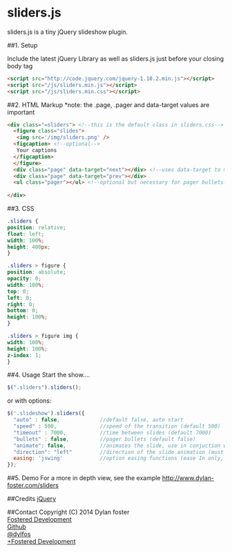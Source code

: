 sliders.js
==========

sliders.js is a tiny jQuery slideshow plugin. 

##1. Setup

Include the latest jQuery Library as well as sliders.js just before your closing body tag

```html
<script src="http://code.jquery.com/jquery-1.10.2.min.js"></script>
<script src="/js/sliders.min.js"></script>
<script src="/js/sliders.min.css"></script>
```

##2. HTML Markup
*note: the .page, .pager and data-target values are important
```html
<div class="=sliders"> <!--this is the default class in sliders.css-->
  <figure class="slides">
   <img src='/img/sliders.png' />
  <figcaption> <!--optional-->
   Your captions
  </figcaption>
  </figure>
  <div class="page" data-target="next"></div> <!--uses data-target to move through slides-->
  <div class="page" data-target="prev"></div>
  <ul class="pager"></ul> <!--optional but necessary for pager bullets-->
  
</div>
```
##3. CSS
```css
.sliders {
position: relative;
float: left;
width: 100%;
height: 400px;
}

.sliders > figure {
position: absolute;
opacity: 0;
width: 100%;
top: 0;
left: 0;
right: 0;
bottom: 0;
height: 100%;
}

.sliders > figure img {
width: 100%;
height: 100%;
z-index: 1;
}
```

##4. Usage
Start the show....

```javascript
$(".sliders").sliders();
```
or with options:
```javascript
$('.slideshow').sliders({
  "auto" : false,             //default false, auto start
  "speed" : 500,              //speed of the transition (default 500)
  "timeout" : 7000,           //time between slides (default 7000)
  "bullets" : false,          //pager bullets (default false)
  "animate": false,           //animates the slide, use in conjuction with direction
  "direction": "left"         //direction of the slide animation (must set this when using animate:true)
  easing: 'jswing'            //option easing functions (ease In only, see http://easings.net/ for your options)
});
```

##5. Demo
For a more in depth view, see the example
http://www.dylan-foster.com/sliders

##Credits 
[jQuery](http://api.jquery.com/)<br>

##Contact
Copyright (C) 2014 Dylan foster<br>
[Fostered Development](http://www.dylan-foster.com)<br>
[Github](https://github.com/dylan947/)<br>
[@dylfos](http://twitter.com/dylfos)<br>
[+Fostered Development](https://plus.google.com/b/103850011544407258916/103850011544407258916/about)



